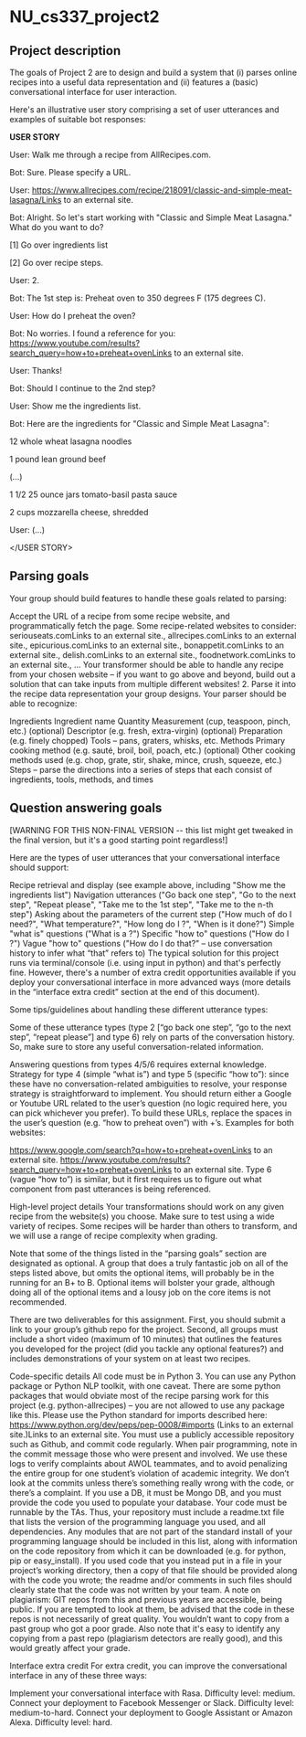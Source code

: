 # NU_cs337_project2
## Project description
The goals of Project 2 are to design and build a system that (i) parses online recipes into a useful data representation and (ii) features a (basic) conversational interface for user interaction.

Here's an illustrative user story comprising a set of user utterances and examples of suitable bot responses:

**USER STORY**

User: Walk me through a recipe from AllRecipes.com.

Bot: Sure. Please specify a URL.

User: https://www.allrecipes.com/recipe/218091/classic-and-simple-meat-lasagna/Links to an external site.

Bot: Alright. So let's start working with "Classic and Simple Meat Lasagna." What do you want to do?

[1] Go over ingredients list 

[2] Go over recipe steps.

User: 2.

Bot: The 1st step is: Preheat oven to 350 degrees F (175 degrees C).

User: How do I preheat the oven?

Bot: No worries. I found a reference for you: https://www.youtube.com/results?search_query=how+to+preheat+ovenLinks to an external site.

User: Thanks!

Bot: Should I continue to the 2nd step?

User: Show me the ingredients list.

Bot: Here are the ingredients for "Classic and Simple Meat Lasagna":

12 whole wheat lasagna noodles

1 pound lean ground beef

(...)

1 1/2 25 ounce jars tomato-basil pasta sauce

2 cups mozzarella cheese, shredded

User: (...)

</USER STORY>

## Parsing goals
Your group should build features to handle these goals related to parsing:

Accept the URL of a recipe from some recipe website, and programmatically fetch the page.
Some recipe-related websites to consider: seriouseats.comLinks to an external site., allrecipes.comLinks to an external site., epicurious.comLinks to an external site., bonappetit.comLinks to an external site., delish.comLinks to an external site., foodnetwork.comLinks to an external site., …
Your transformer should be able to handle any recipe from your chosen website – if you want to go above and beyond, build out a solution that can take inputs from multiple different websites! 
2. Parse it into the recipe data representation your group designs. Your parser should be able to recognize:

  Ingredients 
  Ingredient name
  Quantity
  Measurement (cup, teaspoon, pinch, etc.)
  (optional) Descriptor (e.g. fresh, extra-virgin)
  (optional) Preparation (e.g. finely chopped)
  Tools – pans, graters, whisks, etc.
  Methods 
Primary cooking method (e.g. sauté, broil, boil, poach, etc.)
(optional) Other cooking methods used (e.g. chop, grate, stir, shake, mince, crush, squeeze, etc.)
Steps – parse the directions into a series of steps that each consist of ingredients, tools, methods, and times


## Question answering goals
[WARNING FOR THIS NON-FINAL VERSION -- this list might get tweaked in the final version, but it's a good starting point regardless!]

Here are the types of user utterances that your conversational interface should support:

Recipe retrieval and display (see example above, including "Show me the ingredients list")
Navigation utterances ("Go back one step", "Go to the next step", "Repeat please", "Take me to the 1st step", "Take me to the n-th step")
Asking about the parameters of the current step ("How much of <ingredient> do I need?", "What temperature?", "How long do I <specific technique>?", "When is it done?")
Simple "what is" questions ("What is a <tool being mentioned>?")
Specific "how to" questions ("How do I <specific technique>?")
Vague "how to" questions ("How do I do that?" – use conversation history to infer what “that” refers to)
The typical solution for this project runs via terminal/console (i.e. using input in python) and that's perfectly fine. However, there's a number of extra credit opportunities available if you deploy your conversational interface in more advanced ways (more details in the “interface extra credit” section at the end of this document).

Some tips/guidelines about handling these different utterance types:

Some of these utterance types (type 2 [“go back one step”, “go to the next step”, “repeat please”] and type 6) rely on parts of the conversation history. So, make sure to store any useful conversation-related information.

 

Answering questions from types 4/5/6 requires external knowledge. Strategy for type 4 (simple “what is”) and type 5 (specific “how to”): since these have no conversation-related ambiguities to resolve, your response strategy is straightforward to implement. You should return either a Google or Youtube URL related to the user’s question (no logic required here, you can pick whichever you prefer). To build these URLs, replace the spaces in the user’s question (e.g. “how to preheat oven”) with +’s. Examples for both websites:

https://www.google.com/search?q=how+to+preheat+ovenLinks to an external site.
https://www.youtube.com/results?search_query=how+to+preheat+ovenLinks to an external site.
Type 6 (vague “how to”) is similar, but it first requires us to figure out what component from past utterances is being referenced. 

High-level project details
Your transformations should work on any given recipe from the website(s) you choose. Make sure to test using a wide variety of recipes. Some recipes will be harder than others to transform, and we will use a range of recipe complexity when grading.

Note that some of the things listed in the “parsing goals” section are designated as optional. A group that does a truly fantastic job on all of the steps listed above, but omits the optional items, will probably be in the running for an B+ to B. Optional items will bolster your grade, although doing all of the optional items and a lousy job on the core items is not recommended.

There are two deliverables for this assignment. First, you should submit a link to your group’s github repo for the project. Second, all groups must include a short video (maximum of 10 minutes) that outlines the features you developed for the project (did you tackle any optional features?) and includes demonstrations of your system on at least two recipes. 

Code-specific details
All code must be in Python 3. You can use any Python package or Python NLP toolkit, with one caveat. There are some python packages that would obviate most of the recipe parsing work for this project (e.g. python-allrecipes) – you are not allowed to use any package like this.
Please use the Python standard for imports described here: https://www.python.org/dev/peps/pep-0008/#imports (Links to an external site.)Links to an external site.
You must use a publicly accessible repository such as Github, and commit code regularly. When pair programming, note in the commit message those who were present and involved. We use these logs to verify complaints about AWOL teammates, and to avoid penalizing the entire group for one student’s violation of academic integrity. We don’t look at the commits unless there’s something really wrong with the code, or there’s a complaint.
If you use a DB, it must be Mongo DB, and you must provide the code you used to populate your database.
Your code must be runnable by the TAs. Thus, your repository must include a readme.txt file that lists the version of the programming language you used, and all dependencies. Any modules that are not part of the standard install of your programming language should be included in this list, along with information on the code repository from which it can be downloaded (e.g. for python, pip or easy_install). If you used code that you instead put in a file in your project’s working directory, then a copy of that file should be provided along with the code you wrote; the readme and/or comments in such files should clearly state that the code was not written by your team.
A note on plagiarism: GIT repos from this and previous years are accessible, being public. If you are tempted to look at them, be advised that the code in these repos is not necessarily of great quality. You wouldn’t want to copy from a past group who got a poor grade. Also note that it's easy to identify any copying from a past repo (plagiarism detectors are really good), and this would greatly affect your grade. 

Interface extra credit
For extra credit, you can improve the conversational interface in any of these three ways:

Implement your conversational interface with Rasa. Difficulty level: medium.
Connect your deployment to Facebook Messenger or Slack. Difficulty level: medium-to-hard.
Connect your deployment to Google Assistant or Amazon Alexa. Difficulty level: hard. 
